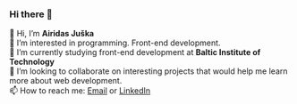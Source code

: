 ### Hi there 👋

👋 Hi, I’m **Airidas Juška**\
👀 I’m interested in programming. Front-end development.\
🌱 I’m currently studying front-end development at **Baltic Institute of Technology**\
💞️ I’m looking to collaborate on interesting projects that would help me learn more about web development.\
📫 How to reach me: [Email](juairidas@gmail.com) or [LinkedIn](https://www.linkedin.com/in/airidas-ju%C5%A1ka-549141235/)
